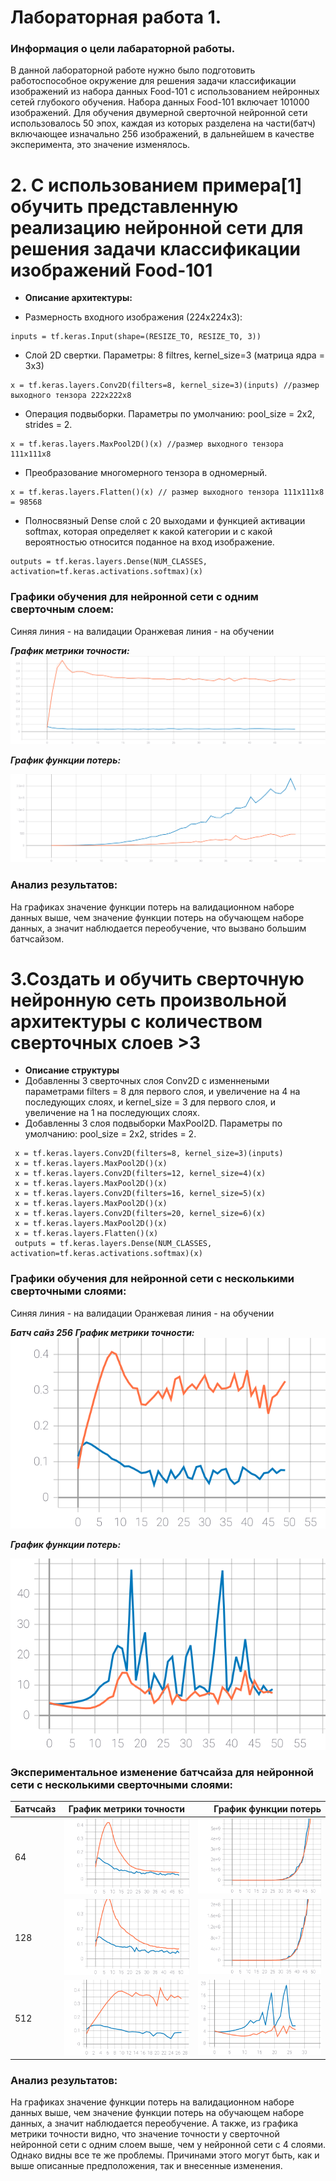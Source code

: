 Лабораторная работа 1.  
====

### Информация о цели лабараторной работы.
В данной лабораторной работе нужно было подготовить работоспособное окружение для решения задачи классификации изображений из набора данных Food-101 с использованием нейронных сетей глубокого обучения. Набора данных Food-101 включает 101000 изображений. Для обучения двумерной сверточной нейронной сети использовалось 50 эпох, каждая из которых разделена на части(батч) включающее изначально 256 изображений, в дальнейшем в качестве эксперимента, это значение изменялось.

# 2. С использованием примера[1] обучить представленную реализацию нейронной сети для решения задачи классификации изображений Food-101
* **Описание архитектуры:**   
 
* Размерность входного изображения (224x224x3): 
```
inputs = tf.keras.Input(shape=(RESIZE_TO, RESIZE_TO, 3))
```

* Слой 2D свертки. Параметры: 8 filtres, kernel_size=3 (матрица ядра = 3x3)
```
x = tf.keras.layers.Conv2D(filters=8, kernel_size=3)(inputs) //размер выходного тензора 222х222х8
```

* Операция подвыборки. Параметры по умолчанию: pool_size = 2х2, strides = 2.
```
x = tf.keras.layers.MaxPool2D()(x) //размер выходного тензора 111х111х8
```

* Преобразование многомерного тензора в одномерный. 
 ```
 x = tf.keras.layers.Flatten()(x) // размер выходного тензора 111x111x8 = 98568
 ```
 
 * Полносвязный Dense слой с 20 выходами и функцией активации softmax, которая определяет к какой категории и с какой вероятностью относится поданное на вход изображение.
```
outputs = tf.keras.layers.Dense(NUM_CLASSES, activation=tf.keras.activations.softmax)(x)
```

 ### Графики обучения для нейронной сети с одним сверточным слоем:
 
Синяя линия - на валидации
Оранжевая линия - на обучении

 ***График метрики точности:*** 
<img src="./1_Слой/Графики/epoch_categorical_accuracy.svg">

 ***График функции потерь:*** 
 
<img src="./1_Слой/Графики/epoch_loss.svg">

### Анализ результатов:

На графиках значение функции потерь на валидационном наборе данных выше, чем значение функции потерь на обучающем наборе данных, а значит наблюдается переобучение, что вызвано большим батчсайзом. 

# 3.Создать и обучить сверточную нейронную сеть произвольной архитектуры с количеством сверточных слоев >3
* **Описание структуры** 
* Добавленны 3 сверточных слоя Conv2D с изменнеными параметрами filters = 8 для первого слоя, и увеличение на 4 на последующих слоях, и kernel_size = 3 для первого слоя, и увеличение на 1 на последующих слоях.
* Добавленны 3 слоя подвыборки MaxPool2D. Параметры по умолчанию: pool_size = 2х2, strides = 2.

 ```
  x = tf.keras.layers.Conv2D(filters=8, kernel_size=3)(inputs)
  x = tf.keras.layers.MaxPool2D()(x)
  x = tf.keras.layers.Conv2D(filters=12, kernel_size=4)(x)
  x = tf.keras.layers.MaxPool2D()(x)
  x = tf.keras.layers.Conv2D(filters=16, kernel_size=5)(x)
  x = tf.keras.layers.MaxPool2D()(x)
  x = tf.keras.layers.Conv2D(filters=20, kernel_size=6)(x)
  x = tf.keras.layers.MaxPool2D()(x)
  x = tf.keras.layers.Flatten()(x)
  outputs = tf.keras.layers.Dense(NUM_CLASSES, activation=tf.keras.activations.softmax)(x)
  ```


 ### Графики обучения для нейронной сети с несколькими сверточными слоями:
 
Синяя линия - на валидации
Оранжевая линия - на обучении

 ***Батч сайз 256*** 
 ***График метрики точности:*** 
<img src="./4_Слоя_256/Графики/epoch_categorical_accuracy.svg">

 ***График функции потерь:*** 
 
<img src="./4_Слоя_256/Графики/epoch_loss.svg">

 ### Экспериментальное изменение батчсайза для нейронной сети с несколькими сверточными слоями:
 
|         Батчсайз         |                      График метрики точности                                    |                 График функции потерь                                            |
| ------------------------ |:-------------------------------------------------------------------------------:| --------------------------------------------------------------------------------:|
|            64            | <img src="./4_Слоя_64/Графики/epoch_categorical_accuracy.svg">                  |  <img src="./4_Слоя_64/Графики/epoch_loss.svg">                                  |
|            128           | <img src="./4_Слоя_128/Графики/epoch_categorical_accuracy.svg">                 |  <img src="./4_Слоя_128/Графики/epoch_loss.svg">                                 |
|            512           | <img src="./4_Слоя_512/Графики/epoch_categorical_accuracy.svg">                 |  <img src="./4_Слоя_512/Графики/epoch_loss.svg">                                 |

### Анализ результатов:

На графиках значение функции потерь на валидационном наборе данных выше, чем значение функции потерь на обучающем наборе данных, а значит наблюдается переобучение. А также, из графика метрики точности видно, что значение точности у сверточной нейронной сети с одним слоем выше, чем у нейронной сети с 4 слоями. Однако видны все те же проблемы. Причинами этого могут быть, как и выше описанные предположения, так и внесенные изменения. 

